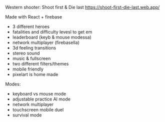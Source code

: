 Western shooter: Shoot first & Die last
https://shoot-first-die-last.web.app/

Made with React + firebase

- 3 different heroes
- fatalities and difficulty levesl to get em
- leaderboard (keyb & mouse modessa)
- network multiplayer (firebasella)
- 3d feeling transitions
- stereo sound
- music & fullscreen
- two different filters/themes
- mobile friendly
- pixelart is home made

Modes:

- keyboard vs mouse mode
- adjustable practice AI mode
- network multiplayer
- touchscreen mobile duel
- survival mode
